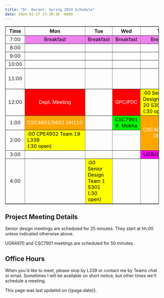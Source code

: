 ```yaml
---
title: "Dr. Durant: Spring 2024 Schedule"
date: 2024-01-27 17:30:30 -0600
---
```


<style type="text/css">
td         { text-align: center;                        }
td.am      { background-color: red;     color: white;   }
td.cpe4902 { background-color: yellow;  color: black; text-align: left; }
td.csc4601 { background-color: orange;  color: white;   }
td.ugr4970 { background-color: magenta; color: black;   }
td.csc7901 { background-color: lime;    color: black;   }
td.lunch   { background-color: violet;  color: black;   }
</style>

<div align="center">
<table border>
<tr><th>Time</th>   <th>Mon</th>                                                        <th>Tue</th>                                                            <th>Wed</th>                                    <th>Thu</th>                                                            <th>Fri</th>                                                            </tr>
<tr><td>7:00</td>   <td class="lunch">Breakfast</td>                                    <td class="lunch">Breakfast</td>                                        <td class="lunch">Breakfast</td>                <td class="lunch">Breakfast</td>                                        <td class="lunch">Breakfast</td>                                        </tr>
<tr><td>8:00</td>   <td>&nbsp;</td>                                                     <td>&nbsp;</td>                                                         <td>&nbsp;</td>                                 <td>&nbsp;</td>                                                         <td>&nbsp;</td>                                                         </tr>
<tr><td>9:00</td>   <td>&nbsp;</td>                                                     <td>&nbsp;</td>                                                         <td>&nbsp;</td>                                 <td>&nbsp;</td>                                                         <td>&nbsp;</td>                                                         </tr>
<tr><td>10:00</td>  <td>&nbsp;</td>                                                     <td>&nbsp;</td>                                                         <td>&nbsp;</td>                                 <td>&nbsp;</td>                                                         <td>&nbsp;</td>                                                         </tr>
<tr><td>11:00</td>  <td>&nbsp;</td>                                                     <td>&nbsp;</td>                                                         <td>&nbsp;</td>                                 <td>&nbsp;</td>                                                         <td class="cpe4902">:00 Senior Design Team 16 S301<br/>(:30 open)</td>  </tr>
<tr><td>12:00</td>  <td class="am">Dept. Meeting</td>                                   <td>&nbsp;</td>                                                         <td class="am">GPC/PDC</td>                     <td class="cpe4902">:00 Senior Design Team 20 S301<br/>(:30 open)</td>  <td>&nbsp;</td>                                                         </tr>
<tr><td>1:00</td>   <td class="csc4601">CSC4601/5601&nbsp;DH110</td>                    <td>&nbsp;</td>                                                         <td class="csc7901">CSC7901 K.&nbsp;Mokha</td>  <td rowspan="2" class="csc4601">CSC4601/5601<br/>DH110</td>             <td class="csc4601">CSC4601/5601&nbsp;DH110</td>                        </tr>
<tr><td>2:00</td>   <td class="cpe4902">:00 CPE4902 Team 19 L339<br/>(:30 open)</td>    <td>&nbsp;</td>                                                         <td>&nbsp;</td>                                                                                                         <td>&nbsp;</td>                                                         </tr>
<tr><td>3:00</td>   <td>&nbsp;</td>                                                     <td>&nbsp;</td>                                                         <td>&nbsp;</td>                                 <td class="ugr4970">UGR4970 L339</td>                                   <td>&nbsp;</td>                                                         </tr>
<tr><td>4:00</td>   <td>&nbsp;</td>                                                     <td class="cpe4902">:00 Senior Design Team 1 S301<br/>(:30 open)</td>   <td>&nbsp;</td>                                 <td>&nbsp;</td>                                                         <td>&nbsp;</td>                                                         </tr>
</table>
</div>

## Project Meeting Details
Senior design meetings are scheduled for 25 minutes. They start at hh:00 unless indicated otherwise above.

UGR4970 and CSC7901 meetings are scheduled for 50 minutes.

## Office Hours
When you'd like to meet, please stop by L339 or contact me by Teams chat or email. Sometimes I will be available on short notice, but other times we'll schedule a meeting.

This page was last updated on {{page.date}}.
